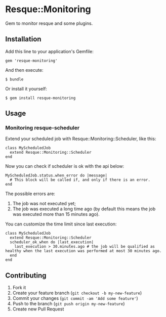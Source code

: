 # Resque::Monitoring

Gem to monitor resque and some plugins.

## Installation

Add this line to your application's Gemfile:

    gem 'resque-monitoring'

And then execute:

    $ bundle

Or install it yourself:

    $ gem install resque-monitoring

## Usage

### Monitoring resque-scheduler
Extend your scheduled job with Resque::Monitoring::Scheduler, like this:

    class MyScheduledJob
      extend Resque::Monitoring::Scheduler
    end

Now you can check if scheduler is ok with the api below:

    MyScheduledJob.status.when_error do |message|
      # This block will be called if, and only if there is an error.
    end

The possible errors are:

1. The job was not executed yet;
2. The job was executed a long time ago (by default this means the job was executed more than 15 minutes ago).

You can customize the time limit since last execution:

    class MyScheduledJob
      extend Resque::Monitoring::Scheduler
      scheduler_ok_when do |last_execution|
        last_execution > 30.minutes.ago # the job will be qualified as healthy when the last execution was performed at most 30 minutes ago.
      end
    end

## Contributing

1. Fork it
2. Create your feature branch (`git checkout -b my-new-feature`)
3. Commit your changes (`git commit -am 'Add some feature'`)
4. Push to the branch (`git push origin my-new-feature`)
5. Create new Pull Request
